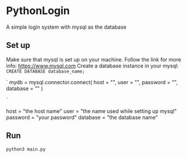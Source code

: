# PythonLogin
A simple login system with mysql as the database

## Set up
Make sure that mysql is set up on your machine. Follow the link for more info:
https://www.mysql.com
Create a database instance in your mysql:
`CREATE DATABASE database_name;`

`    mydb = mysql.connector.connect(
        host = "",
        user = "",
        password = "",
        database = ""
    )

`

host = "the host name"
user = "the name used while setting up mysql"
password = "your password"
database = "the database name"

## Run
`python3 main.py`

